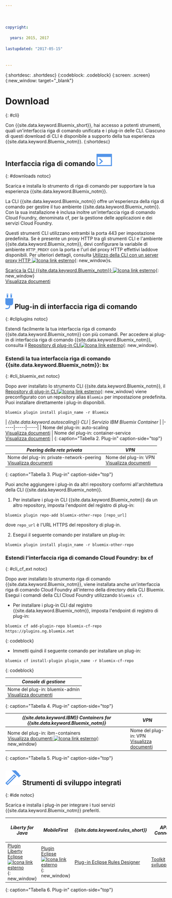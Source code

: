 ```yaml
---



copyright:

  years: 2015, 2017

lastupdated: "2017-05-15"


---
```


{:shortdesc: .shortdesc}
{:codeblock: .codeblock}
{:screen: .screen}
{:new_window: target="_blank"}

# Download
{: #cli}

Con {{site.data.keyword.Bluemix_short}}, hai accesso a potenti strumenti, quali un'interfaccia riga di comando unificata e i plug-in delle CLI. Ciascuno di questi download di CLI è disponibile a supporto della tua esperienza {{site.data.keyword.Bluemix_notm}}.
{:shortdesc}

## Interfaccia riga di comando ![](./images/CLI.svg)
{: #downloads notoc}

Scarica e installa lo strumento di riga di comando per supportare la tua esperienza {{site.data.keyword.Bluemix_notm}}.

La CLI {{site.data.keyword.Bluemix_notm}} offre un'esperienza della riga di comando per gestire il tuo ambiente {{site.data.keyword.Bluemix_notm}}. Con la sua installazione è inclusa inoltre un'interfaccia riga di comando Cloud Foundry, denominata cf, per la gestione delle applicazioni e dei servizi Cloud Foundry. 

Questi strumenti CLI utilizzano entrambi la porta 443 per impostazione predefinita. Se è presente un proxy HTTP tra gli strumenti CLI e l'ambiente {{site.data.keyword.Bluemix_notm}}, devi configurare la variabile di ambiente `HTTP_PROXY` con la porta e l'url del proxy HTTP effettivi laddove disponibili. Per ulteriori dettagli, consulta [Utilizzo della CLI con un server proxy HTTP ![Icona link esterno](../icons/launch-glyph.svg)](http://docs.cloudfoundry.org/cf-cli/http-proxy.html){: new_window}s.

[Scarica la CLI {{site.data.keyword.Bluemix_notm}} ![Icona link esterno](../icons/launch-glyph.svg)](http://clis.ng.bluemix.net/){: new_window} <br> 
[Visualizza documenti](/docs/cli/reference/bluemix_cli/index.html)

## ![](./images/CLI_Plugin.svg) Plug-in di interfaccia riga di comando
{: #cliplugins notoc}

Estendi facilmente la tua interfaccia riga di comando {{site.data.keyword.Bluemix_notm}} con più comandi. Per accedere ai plug-in di interfaccia riga di comando
{{site.data.keyword.Bluemix_notm}}, consulta il [Repository di plug-in CLI![Icona link esterno](../icons/launch-glyph.svg)](https://plugins.ng.bluemix.net/){: new_window}.

### Estendi la tua interfaccia riga di comando {{site.data.keyword.Bluemix_notm}}: bx
{: #cli_bluemix_ext notoc}


Dopo aver installato lo strumento CLI {{site.data.keyword.Bluemix_notm}}, il [Repository di plug-in CLI![Icona link esterno](../icons/launch-glyph.svg)](https://plugins.ng.bluemix.net/){: new_window} viene preconfigurato con un repository alias `Bluemix` per impostazione predefinita. Puoi installare direttamente i plug-in disponibili.

```
bluemix plugin install plugin_name -r Bluemix
```

| *{{site.data.keyword.autoscaling}} CLI* |  *Servizio IBM Bluemix Container*  |
|-----|-----|-----|
| Nome del plug-in: auto-scaling <br> [Visualizza documenti](/docs/cli/plugins/auto-scaling/index.html) |  Nome del plug-in: container-service  <br> [Visualizza documenti](/docs/containers/cs_cli_devtools.html) |
{: caption="Tabella 2. Plug-in" caption-side="top"}

|  *Peering della rete privata* | *VPN*  |
|-----|-----|
| Nome del plug-in: private-network-peering  <br> [Visualizza documenti](/docs/cli/plugins/pnp/index.html) | Nome del plug-in: VPN  <br> [Visualizza documenti](/docs/cli/plugins/bx_vpn/index.html) |
{: caption="Tabella 3. Plug-in" caption-side="top"}

Puoi anche aggiungere i plug-in da altri repository conformi all'architettura della CLI {{site.data.keyword.Bluemix_notm}}.
1. Per installare i plug-in CLI {{site.data.keyword.Bluemix_notm}} da un altro repository, imposta l'endpoint del registro di plug-in:
```
bluemix plugin repo-add bluemix-other-repo [repo_url]
```
dove `repo_url` è l'URL HTTPS del repository di plug-in.

2. Esegui il seguente comando per installare un plug-in:
```
bluemix plugin install plugin_name -r bluemix-other-repo
```


### Estendi l'interfaccia riga di comando Cloud Foundry: bx cf
{: #cli_cf_ext notoc}

Dopo aver installato lo strumento riga di comando {{site.data.keyword.Bluemix_notm}}, viene installata anche un'interfaccia riga di comando Cloud Foundry all'interno della directory della CLI Bluemix. Esegui i comandi della CLI Cloud Foundry utilizzando `bluemix cf`.

* Per installare i plug-in CLI dal registro {{site.data.keyword.Bluemix_notm}}, imposta l'endpoint di registro di plug-in:

```
bluemix cf add-plugin-repo bluemix-cf-repo https://plugins.ng.bluemix.net
```
{: codeblock}

* Immetti quindi il seguente comando per installare un plug-in:

```
bluemix cf install-plugin plugin_name -r bluemix-cf-repo
```
{: codeblock}

| *Console di gestione* |
-----------------|
|  Nome del plug-in: bluemix-admin <br> [Visualizza documenti](/docs/cli/plugins/bluemix_admin/index.html) |
{: caption="Tabella 4. Plug-in" caption-side="top"}

| *{{site.data.keyword.IBM}} Containers for {{site.data.keyword.Bluemix_notm}}* | *VPN* |
|-----------------|-----------------|
| Nome del plug-in: ibm-containers <br> [Visualizza documenti ![Icona link esterno](../icons/launch-glyph.svg)](https://www.{DomainName}/docs/containers/container_cli_cfic.html#container_cli_cfic){: new_window} | Nome del plug-in: VPN <br> [Visualizza documenti](/docs/cli/plugins/vpn/index.html) |
{: caption="Tabella 5. Plug-in" caption-side="top"}

## ![](./images/Integrated_Dev_Tools.svg) Strumenti di sviluppo integrati
{: #ide notoc}

Scarica e installa i plug-in per integrare i tuoi servizi {{site.data.keyword.Bluemix_notm}} preferiti.

| *Liberty for Java* | *MobileFirst* | *{{site.data.keyword.rules_short}}* | *API Connect* | *Eclipse Tools for Bluemix* |
|----------|----------|----------|----------|----------|
| [Plugin Liberty Eclipse ![Icona link esterno](../icons/launch-glyph.svg)](https://developer.ibm.com/wasdev/downloads/liberty-profile-using-eclipse/){: new_window} | [Plugin Eclipse ![Icona link esterno](../icons/launch-glyph.svg)](https://marketplace.eclipse.org/content/ibm-mobilefirst-platform-studio){: new_window} | [Plug-in Eclipse Rules Designer](../services/rules/index.html#rulov002) | [Toolkit sviluppatori](/docs/services/apiconnect/apic_003.html#apic_001 ) | [Plug-in Bluemix Eclipse](/docs/manageapps/eclipsetools/eclipsetools.html) |
{: caption="Tabella 6. Plug-in" caption-side="top"}
